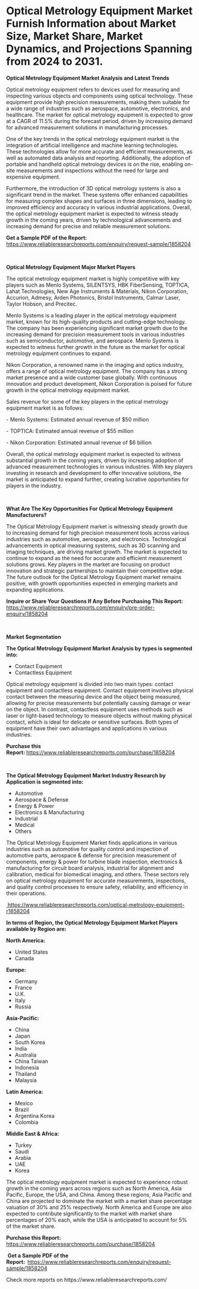 <p><h1>Optical Metrology Equipment Market Furnish Information about Market Size, Market Share, Market Dynamics, and Projections Spanning from 2024 to 2031.</h1></p><p><strong>Optical Metrology Equipment Market Analysis and Latest Trends</strong></p>
<p><p>Optical metrology equipment refers to devices used for measuring and inspecting various objects and components using optical technology. These equipment provide high precision measurements, making them suitable for a wide range of industries such as aerospace, automotive, electronics, and healthcare. The market for optical metrology equipment is expected to grow at a CAGR of 11.5% during the forecast period, driven by increasing demand for advanced measurement solutions in manufacturing processes.</p><p>One of the key trends in the optical metrology equipment market is the integration of artificial intelligence and machine learning technologies. These technologies allow for more accurate and efficient measurements, as well as automated data analysis and reporting. Additionally, the adoption of portable and handheld optical metrology devices is on the rise, enabling on-site measurements and inspections without the need for large and expensive equipment.</p><p>Furthermore, the introduction of 3D optical metrology systems is also a significant trend in the market. These systems offer enhanced capabilities for measuring complex shapes and surfaces in three dimensions, leading to improved efficiency and accuracy in various industrial applications. Overall, the optical metrology equipment market is expected to witness steady growth in the coming years, driven by technological advancements and increasing demand for precise and reliable measurement solutions.</p></p>
<p><strong>Get a Sample PDF of the Report:&nbsp;</strong> <a href="https://www.reliableresearchreports.com/enquiry/request-sample/1858204">https://www.reliableresearchreports.com/enquiry/request-sample/1858204</a></p>
<p>&nbsp;</p>
<p><strong>Optical Metrology Equipment Major Market Players</strong></p>
<p><p>The optical metrology equipment market is highly competitive with key players such as Menlo Systems, SILENTSYS, HBK FiberSensing, TOPTICA, Lahat Technologies, New Age Instruments & Materials, Nikon Corporation, Accurion, Admesy, Arden Photonics, Bristol Instruments, Calmar Laser, Taylor Hobson, and Precitec.</p><p>Menlo Systems is a leading player in the optical metrology equipment market, known for its high-quality products and cutting-edge technology. The company has been experiencing significant market growth due to the increasing demand for precision measurement tools in various industries such as semiconductor, automotive, and aerospace. Menlo Systems is expected to witness further growth in the future as the market for optical metrology equipment continues to expand.</p><p>Nikon Corporation, a renowned name in the imaging and optics industry, offers a range of optical metrology equipment. The company has a strong market presence and a wide customer base globally. With continuous innovation and product development, Nikon Corporation is poised for future growth in the optical metrology equipment market.</p><p>Sales revenue for some of the key players in the optical metrology equipment market is as follows:</p><p>- Menlo Systems: Estimated annual revenue of $50 million</p><p>- TOPTICA: Estimated annual revenue of $55 million</p><p>- Nikon Corporation: Estimated annual revenue of $6 billion</p><p>Overall, the optical metrology equipment market is expected to witness substantial growth in the coming years, driven by increasing adoption of advanced measurement technologies in various industries. With key players investing in research and development to offer innovative solutions, the market is anticipated to expand further, creating lucrative opportunities for players in the industry.</p></p>
<p>&nbsp;</p>
<p><strong>What Are The Key Opportunities For Optical Metrology Equipment Manufacturers?</strong></p>
<p><p>The Optical Metrology Equipment market is witnessing steady growth due to increasing demand for high precision measurement tools across various industries such as automotive, aerospace, and electronics. Technological advancements in optical measuring systems, such as 3D scanning and imaging techniques, are driving market growth. The market is expected to continue to expand as the need for accurate and efficient measurement solutions grows. Key players in the market are focusing on product innovation and strategic partnerships to maintain their competitive edge. The future outlook for the Optical Metrology Equipment market remains positive, with growth opportunities expected in emerging markets and expanding applications.</p></p>
<p><strong>Inquire or Share Your Questions If Any Before Purchasing This Report:</strong> <a href="https://www.reliableresearchreports.com/enquiry/pre-order-enquiry/1858204">https://www.reliableresearchreports.com/enquiry/pre-order-enquiry/1858204</a></p>
<p>&nbsp;</p>
<p><strong>Market Segmentation</strong></p>
<p><strong>The Optical Metrology Equipment Market Analysis by types is segmented into:</strong></p>
<p><ul><li>Contact Equipment</li><li>Contactless Equipment</li></ul></p>
<p><p>Optical metrology equipment is divided into two main types: contact equipment and contactless equipment. Contact equipment involves physical contact between the measuring device and the object being measured, allowing for precise measurements but potentially causing damage or wear on the object. In contrast, contactless equipment uses methods such as laser or light-based technology to measure objects without making physical contact, which is ideal for delicate or sensitive surfaces. Both types of equipment have their own advantages and applications in various industries.</p></p>
<p><strong>Purchase this Report:&nbsp;</strong><a href="https://www.reliableresearchreports.com/purchase/1858204">https://www.reliableresearchreports.com/purchase/1858204</a></p>
<p>&nbsp;</p>
<p><strong>The Optical Metrology Equipment Market Industry Research by Application is segmented into:</strong></p>
<p><ul><li>Automotive</li><li>Aerospace & Defense</li><li>Energy & Power</li><li>Electronics & Manufacturing</li><li>Industrial</li><li>Medical</li><li>Others</li></ul></p>
<p><p>The Optical Metrology Equipment Market finds applications in various industries such as automotive for quality control and inspection of automotive parts, aerospace & defense for precision measurement of components, energy & power for turbine blade inspection, electronics & manufacturing for circuit board analysis, industrial for alignment and calibration, medical for biomedical imaging, and others. These sectors rely on optical metrology equipment for accurate measurements, inspections, and quality control processes to ensure safety, reliability, and efficiency in their operations.</p></p>
<p><a href="https://www.reliableresearchreports.com/optical-metrology-equipment-r1858204">&nbsp;https://www.reliableresearchreports.com/optical-metrology-equipment-r1858204</a></p>
<p><strong>In terms of Region, the Optical Metrology Equipment Market Players available by Region are:</strong></p>
<p>
    <p> <strong> North America: </strong>
        <ul>
            <li>United States</li>
            <li>Canada</li>
        </ul>
        </p> 
    <p> <strong> Europe: </strong>
        <ul>
            <li>Germany</li>
            <li>France</li>
            <li>U.K.</li>
            <li>Italy</li>
            <li>Russia</li>
        </ul>
        </p> 
    <p> <strong> Asia-Pacific: </strong>
        <ul>
            <li>China</li>
            <li>Japan</li>
            <li>South Korea</li>
            <li>India</li>
            <li>Australia</li>
            <li>China Taiwan</li>
            <li>Indonesia</li>
            <li>Thailand</li>
            <li>Malaysia</li>
        </ul>
        </p> 
    <p> <strong> Latin America: </strong>
        <ul>
            <li>Mexico</li>
            <li>Brazil</li>
            <li>Argentina Korea</li>
            <li>Colombia</li>
        </ul>
        </p> 
    <p> <strong> Middle East & Africa: </strong>
        <ul>
            <li>Turkey</li>
            <li>Saudi</li>
            <li>Arabia</li>
            <li>UAE</li>
            <li>Korea</li>
        </ul>
    </p>
    </p>
<p><p>The optical metrology equipment market is expected to experience robust growth in the coming years across regions such as North America, Asia Pacific, Europe, the USA, and China. Among these regions, Asia Pacific and China are projected to dominate the market with a market share percentage valuation of 30% and 25% respectively. North America and Europe are also expected to contribute significantly to the market with market share percentages of 20% each, while the USA is anticipated to account for 5% of the market share.</p></p>
<p><strong>Purchase this Report: </strong><a href="https://www.reliableresearchreports.com/purchase/1858204">https://www.reliableresearchreports.com/purchase/1858204</a></p>
<p>&nbsp;<strong>Get a Sample PDF of the Report:&nbsp;&nbsp;</strong><a href="https://www.reliableresearchreports.com/enquiry/request-sample/1858204">https://www.reliableresearchreports.com/enquiry/request-sample/1858204</a></p>
<p><strong></strong></p>
<p>Check more reports on https://www.reliableresearchreports.com/</p>